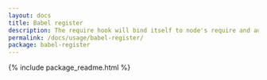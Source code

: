 ```yaml
---
layout: docs
title: Babel register
description: The require hook will bind itself to node's require and automatically compile files on the fly.
permalink: /docs/usage/babel-register/
package: babel-register
---
```


{% include package_readme.html %}
